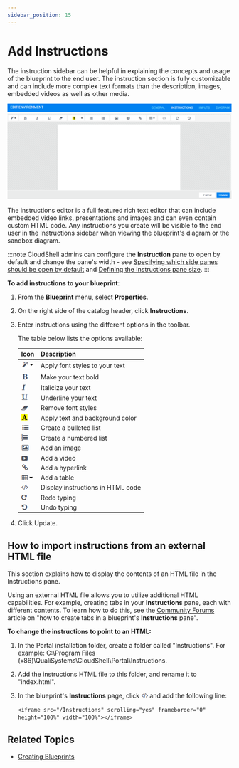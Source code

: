 ```yaml
---
sidebar_position: 15
---
```


# Add Instructions

The instruction sidebar can be helpful in explaining the concepts and usage of the blueprint to the end user. The instruction section is fully customizable and can include more complex text formats than the description, images, embedded videos as well as other media.

![](/Images/CloudShell-Portal/Lab-Management/Environments/InstructionsPane.png)

The instructions editor is a full featured rich text editor that can include embedded video links, presentations and images and can even contain custom HTML code. Any instructions you create will be visible to the end user in the Instructions sidebar when viewing the blueprint's diagram or the sandbox diagram.

 :::note
 CloudShell admins can configure the **Instruction** pane to open by default and change the pane's width - see [Specifying which side panes should be open by default](../../../admin/setting-up-cloudshell/cloudshell-configuration-options/advanced-cloudshell-customizations.md#specifying-which-side-panes-should-be-open-by-default-blueprints) and [Defining the Instructions pane size](../../../admin/setting-up-cloudshell/cloudshell-configuration-options/advanced-cloudshell-customizations.md#defining-the-instructions-pane-size).
 :::

**To add instructions to your blueprint**:

1. From the **Blueprint** menu, select **Properties**.
2. On the right side of the catalog header, click **Instructions**.
3. Enter instructions using the different options in the toolbar.
    
    The table below lists the options available:

    | Icon | Description |
    | --- | --- |
    | ![](/Images/CloudShell-Portal/Lab-Management/Environments/EnvInstr-Style.png) | Apply font styles to your text |
    | ![](/Images/CloudShell-Portal/Lab-Management/Environments/EnvInstr-Bold.png) | Make your text bold |
    | ![](/Images/CloudShell-Portal/Lab-Management/Environments/EnvInstr-Italic.png) | Italicize your text |
    | ![](/Images/CloudShell-Portal/Lab-Management/Environments/EnvInstrUnderline.png) | Underline your text |
    | ![](/Images/CloudShell-Portal/Lab-Management/Environments/EnvInstr-NoFont.png) | Remove font styles |
    | ![](/Images/CloudShell-Portal/Lab-Management/Environments/EnvInstr-BackgroundColor.png) | Apply text and background color |
    | ![](/Images/CloudShell-Portal/Lab-Management/Environments/EnvInstr-Bullets.png) | Create a bulleted list |
    | ![](/Images/CloudShell-Portal/Lab-Management/Environments/EnvInstr-Numbered.png) | Create a numbered list |
    | ![](/Images/CloudShell-Portal/Lab-Management/Environments/EnvInstr-Image.png) | Add an image |
    | ![](/Images/CloudShell-Portal/Lab-Management/Environments/EnvInstr-Video.png) | Add a video |
    | ![](/Images/CloudShell-Portal/Lab-Management/Environments/EnvInstr-Hyperlink.png) | Add a hyperlink |
    | ![](/Images/CloudShell-Portal/Lab-Management/Environments/EnvInstr-table.png) | Add a table |
    | ![](/Images/CloudShell-Portal/Lab-Management/Environments/EnvInstr-CodeView.png) | Display instructions in HTML code |
    | ![](/Images/CloudShell-Portal/Lab-Management/Environments/EnvInstr-Redo.png) | Redo typing |
    | ![](/Images/CloudShell-Portal/Lab-Management/Environments/EnvInstr-Undo.png) | Undo typing |
    
4. Click Update.

## How to import instructions from an external HTML file

This section explains how to display the contents of an HTML file in the Instructions pane.

Using an external HTML file allows you to utilize additional HTML capabilities. For example, creating tabs in your **Instructions** pane, each with different contents. To learn how to do this, see the [Community Forums](https://github.com/orgs/QualiSystems/discussions/categories/forums?discussions_q=sdk+category%3AForums) article on "how to create tabs in a blueprint's **Instructions** pane".

**To change the instructions to point to an HTML:**

1. In the Portal installation folder, create a folder called "Instructions". For example: C:\\Program Files (x86)\\QualiSystems\\CloudShell\\Portal\\Instructions.
2. Add the instructions HTML file to this folder, and rename it to "index.html".
3. In the blueprint's **Instructions** page, click ![](/Images/CloudShell-Portal/Lab-Management/Environments/EnvInstr-CodeView.png) and add the following line:
    
    `<iframe src="/Instructions" scrolling="yes" frameborder="0" height="100%" width="100%"></iframe>`
    

## Related Topics

- [Creating Blueprints](./index.md)